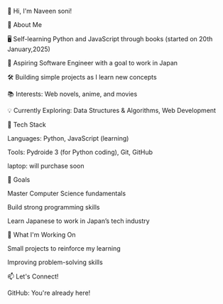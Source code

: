 👋 Hi, I'm Naveen soni!

🚀 About Me

🖥️ Self-learning Python and JavaScript through books (started on 20th January,2025)

🎯 Aspiring Software Engineer with a goal to work in Japan

🛠️ Building simple projects as I learn new concepts

📚 Interests: Web novels, anime, and movies

💡 Currently Exploring: Data Structures & Algorithms, Web Development

🔧 Tech Stack

Languages: Python, JavaScript (learning)

Tools: Pydroide 3 (for Python coding), Git, GitHub

laptop: will purchase soon

🎯 Goals

Master Computer Science fundamentals

Build strong programming skills

Learn Japanese to work in Japan’s tech industry

🌱 What I'm Working On

Small projects to reinforce my learning

Improving problem-solving skills

📫 Let's Connect!

GitHub: You're already here!
